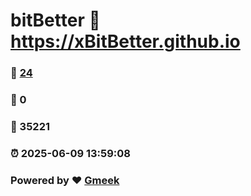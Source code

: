# bitBetter :link: https://xBitBetter.github.io 
### :page_facing_up: [24](https://xBitBetter.github.io/tag.html) 
### :speech_balloon: 0 
### :hibiscus: 35221 
### :alarm_clock: 2025-06-09 13:59:08 
### Powered by :heart: [Gmeek](https://github.com/Meekdai/Gmeek)
